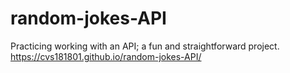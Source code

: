 # random-jokes-API
Practicing working with an API; a fun and straightforward project.
https://cvs181801.github.io/random-jokes-API/
